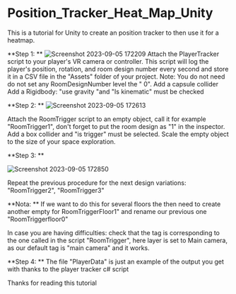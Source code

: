 # Position_Tracker_Heat_Map_Unity
This is a tutorial for Unity to create an position tracker to then use  it for a heatmap.


**Step 1: 
**
![Screenshot 2023-09-05 172209](https://github.com/EtienneXYZ/Position_Tracker_Heat_Map_Unity/assets/115432494/c0733987-eee5-407b-b0dc-71842b193014)
Attach the PlayerTracker script to your player's VR camera or controller.  This script will log the player's position, rotation, and room design number every second and store it in a CSV file in the "Assets" folder of your project. Note: You do not need  do not set any RoomDesignNumber level the " 0".
Add a capsule collider
Add a Rigidbody: "use gravity "and "Is kinematic" must be checked




**Step 2: 
**
![Screenshot 2023-09-05 172613](https://github.com/EtienneXYZ/Position_Tracker_Heat_Map_Unity/assets/115432494/970e8a1e-29d4-4e49-bf82-05e30d322057)

Attach the RoomTrigger script to an empty object, call it for example "RoomTrigger1", don't forget to put the room design as "1" in the inspector. Add a box collider and "is trigger" must be selected.
Scale the empty object to the size of your space exploration.


**Step 3: 
**

![Screenshot 2023-09-05 172850](https://github.com/EtienneXYZ/Position_Tracker_Heat_Map_Unity/assets/115432494/6fb7695f-cbb6-4fee-950c-1b04393efb44)

Repeat the previous procedure for the next design variations:  "RoomTrigger2", "RoomTrigger3"



**Nota:
**
If we want to do this for several floors the then need to create another empty for RoomTriggerFloor1" and rename our previous one "RoomTriggerfloor0"

In case you are having difficulties: check that the tag  is corresponding to the one called in the script "RoomTrigger",  here layer is set to Main camera, as our default tag is   "main camera" and it works.


**Step 4: 
**
The file "PlayerData" is just an example of the output you get with thanks to the player tracker c# script


Thanks for reading this tutorial


